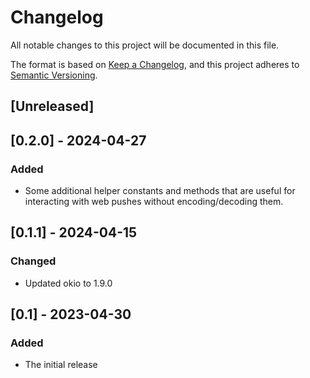 # Changelog

All notable changes to this project will be documented in this file.

The format is based on [Keep a Changelog](https://keepachangelog.com/en/1.1.0/),
and this project adheres to [Semantic Versioning](https://semver.org/spec/v2.0.0.html).

## [Unreleased]

## [0.2.0] - 2024-04-27

### Added

- Some additional helper constants and methods that are useful for interacting with web pushes without encoding/decoding
  them.

## [0.1.1] - 2024-04-15

### Changed

- Updated okio to 1.9.0

## [0.1] - 2023-04-30

### Added

- The initial release